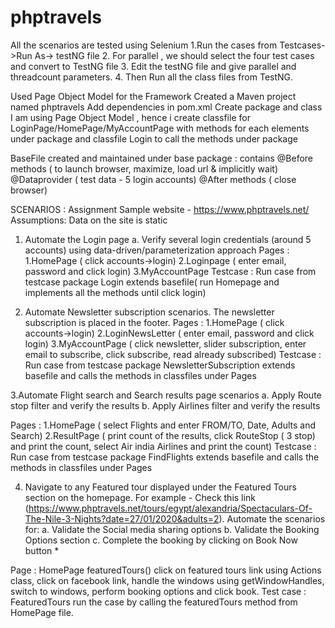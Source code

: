 # phptravels

All the scenarios are tested using Selenium
1.Run the cases from Testcases->Run As-> testNG file
2. For parallel , we should select the four test cases and convert to TestNG file 
3. Edit the testNG file and give parallel and threadcount parameters.
4. Then Run all the class files from TestNG.


Used Page Object Model for the Framework
Created a Maven project named phptravels
Add dependencies in pom.xml
Create package and class
I am using Page Object Model , hence i create classfile for LoginPage/HomePage/MyAccountPage with methods for each elements  under <pages> package
and classfile Login to call the methods  under <testcase> package

BaseFile created and maintained under base package :
contains 
@Before methods ( to launch browser, maximize, load url & implicitly wait)
@Dataprovider ( test data - 5 login accounts)
@After methods ( close browser)

SCENARIOS :
Assignment
Sample website - https://www.phptravels.net/
Assumptions: Data on the site is static

1. Automate the Login page
a. Verify several login credentials (around 5 accounts) using data-driven/parameterization approach
Pages :
1.HomePage ( click accounts->login)
2.Loginpage ( enter email, password and click login)
3.MyAccountPage 
Testcase :
Run case from testcase package
Login extends basefile( run Homepage and implements all the methods until click login)

2. Automate Newsletter subscription scenarios. The newsletter subscription is placed in the footer.
Pages :
1.HomePage ( click accounts->login)
2.LoginNewsLetter ( enter email, password and click login)
3.MyAccountPage ( click newsletter, slider subscription, enter email to subscribe, click subscribe, read already subscribed)
Testcase :
Run case from testcase package
NewsletterSubscription extends basefile and calls the methods in classfiles under Pages

3.Automate Flight search and Search results page scenarios
a. Apply Route stop filter and verify the results
b. Apply Airlines filter and verify the results

Pages :
1.HomePage ( select Flights and enter FROM/TO, Date, Adults and Search)
2.ResultPage ( print count of the results, click RouteStop ( 3 stop) and print the count, select Air india Airlines and print the count)
Testcase :
Run case from testcase package
FindFlights extends basefile and calls the methods in classfiles under Pages

4. Navigate to any Featured tour displayed under the Featured Tours section on the homepage. For example - Check this link (https://www.phptravels.net/tours/egypt/alexandria/Spectaculars-Of-The-Nile-3-Nights?date=27/01/2020&adults=2). Automate the scenarios for:
a. Validate the Social media sharing options
b. Validate the Booking Options section
c. Complete the booking by clicking on Book Now button *

Page :
HomePage featuredTours()
click on featured tours link using Actions class, click on facebook link, handle the windows using getWindowHandles, switch to windows, perform booking options and click book.
Test case :
FeaturedTours run the case by calling the featuredTours method from HomePage file.
	
